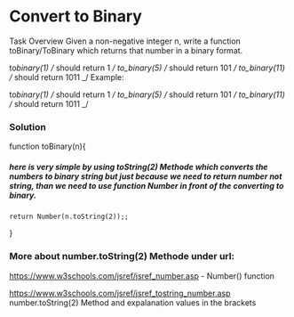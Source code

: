 # Convert to Binary

Task Overview
Given a non-negative integer n, write a function toBinary/ToBinary which returns that number in a binary format.

to*binary(1) /* should return 1 _/
to_binary(5) /_ should return 101 _/
to_binary(11) /_ should return 1011 \_/
Example:

to*binary(1) /* should return 1 _/
to_binary(5) /_ should return 101 _/
to_binary(11) /_ should return 1011 \_/

### Solution

function toBinary(n){

##### here is very simple by using toString(2) Methode which converts the numbers to binary string but just because we need to return number not string, than we need to use function Number in front of the converting to binary.

    return Number(n.toString(2));;

}

### More about number.toString(2) Methode under url:

https://www.w3schools.com/jsref/jsref_number.asp - Number() function

https://www.w3schools.com/jsref/jsref_tostring_number.asp
number.toString(2) Method and expalanation values in the brackets

